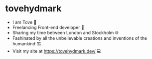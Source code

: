 # tovehydmark
- I am Tove 👷
- Freelancing Front-end developer 📝
- Sharing my time between London and Stockholm 🌐
- Fashinated by all the unbelievable creations and inventions of the humankind 🏗️
- Visit my site at https://tovehydmark.dev/ :computer: 
